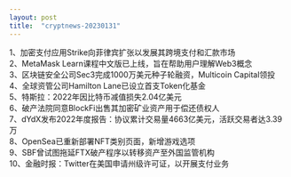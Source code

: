 ```yaml
---
layout: post
title:  "cryptnews-20230131"
---
```

1、加密支付应用Strike向菲律宾扩张以发展其跨境支付和汇款市场  
2、MetaMask Learn课程中文版已上线，旨在帮助用户理解Web3概念  
3、区块链安全公司Sec3完成1000万美元种子轮融资，Multicoin Capital领投  
4、全球资管公司Hamilton Lane已设立首支Token化基金  
5、特斯拉：2022年因比特币减值损失2.04亿美元  
6、破产法院同意BlockFi出售其加密矿业资产用于偿还债权人  
7、dYdX发布2022年度报告：协议累计交易量4663亿美元，活跃交易者达3.39万  
8、OpenSea已重新部署NFT类别页面，新增游戏选项  
9、SBF曾试图拖延FTX破产程序以转移资产至外国监管机构  
10、金融时报：Twitter在美国申请州级许可证，以开展支付业务  
